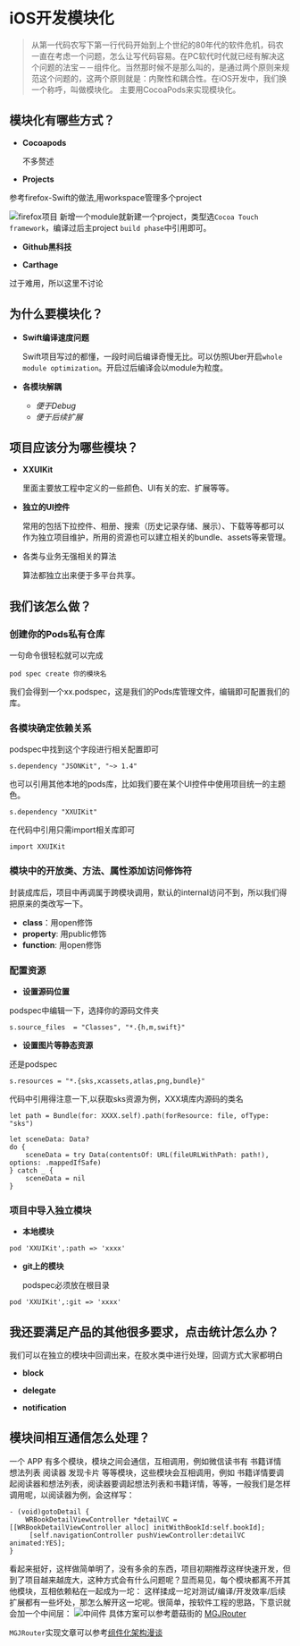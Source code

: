 # iOS开发模块化
> 从第一代码农写下第一行代码开始到上个世纪的80年代的软件危机，码农一直在考虑一个问题，怎么让写代码容易。在PC软代时代就已经有解决这个问题的法宝－－组件化。当然那时候不是那么叫的，是通过两个原则来规范这个问题的，这两个原则就是：内聚性和耦合性。在iOS开发中，我们换一个称呼，叫做模块化。
> 主要用CocoaPods来实现模块化。

## 模块化有哪些方式？
- **Cocoapods**

  不多赘述

- **Projects**

参考firefox-Swift的做法,用workspace管理多个project

![][image-1]
新增一个module就新建一个project，类型选`Cocoa Touch framework`，编译过后主project `build phase`中引用即可。

- **Github黑科技**



- **Carthage**

过于难用，所以这里不讨论

## 为什么要模块化？
- **Swift编译速度问题**

  Swift项目写过的都懂，一段时间后编译奇慢无比。可以仿照Uber开启`whole module optimization`。开启过后编译会以module为粒度。

- **各模块解耦**
  - *便于Debug*
  - *便于后续扩展*

## 项目应该分为哪些模块？
- **XXUIKit**

  里面主要放工程中定义的一些颜色、UI有关的宏、扩展等等。
- **独立的UI控件**

  常用的包括下拉控件、相册、搜索（历史记录存储、展示）、下载等等都可以作为独立项目维护，所用的资源也可以建立相关的bundle、assets等来管理。
- 各类与业务无强相关的算法

  算法都独立出来便于多平台共享。

## 我们该怎么做？

### 创建你的Pods私有仓库
  一句命令很轻松就可以完成
```
pod spec create 你的模块名
```
我们会得到一个xx.podspec，这是我们的Pods库管理文件，编辑即可配置我们的库。

### 各模块确定依赖关系
  podspec中找到这个字段进行相关配置即可
```
s.dependency "JSONKit", "~> 1.4"
```
也可以引用其他本地的pods库，比如我们要在某个UI控件中使用项目统一的主题色。
```
s.dependency "XXUIKit"
```
在代码中引用只需import相关库即可
```
import XXUIKit
```
### 模块中的开放类、方法、属性添加访问修饰符
封装成库后，项目中再调属于跨模块调用，默认的internal访问不到，所以我们得把原来的类改写一下。
- **class**：用open修饰
- **property**: 用public修饰
- **function**: 用open修饰

### 配置资源
- **设置源码位置**

podspec中编辑一下，选择你的源码文件夹
```
s.source_files  = "Classes", "*.{h,m,swift}"
```
- **设置图片等静态资源**

还是podspec
```
s.resources = "*.{sks,xcassets,atlas,png,bundle}"
```
代码中引用得注意一下,以获取sks资源为例，XXX填库内源码的类名
```
let path = Bundle(for: XXXX.self).path(forResource: file, ofType: "sks")
        
let sceneData: Data?
do {
    sceneData = try Data(contentsOf: URL(fileURLWithPath: path!), options: .mappedIfSafe)
} catch _ {
    sceneData = nil
}
```

### 项目中导入独立模块
- **本地模块**
```
pod 'XXUIKit',:path => 'xxxx'
```
- **git上的模块**

  podspec必须放在根目录
```
pod 'XXUIKit',:git => 'xxxx'
```
## 我还要满足产品的其他很多要求，点击统计怎么办？
我们可以在独立的模块中回调出来，在胶水类中进行处理，回调方式大家都明白
- **block**

- **delegate**

- **notification**

## 模块间相互通信怎么处理？

一个 APP 有多个模块，模块之间会通信，互相调用，例如微信读书有 书籍详情 想法列表 阅读器 发现卡片 等等模块，这些模块会互相调用，例如 书籍详情要调起阅读器和想法列表，阅读器要调起想法列表和书籍详情，等等，一般我们是怎样调用呢，以阅读器为例，会这样写：
```
- (void)gotoDetail {
    WRBookDetailViewController *detailVC = [[WRBookDetailViewController alloc] initWithBookId:self.bookId];
     [self.navigationController pushViewController:detailVC animated:YES];
}
```
看起来挺好，这样做简单明了，没有多余的东西，项目初期推荐这样快速开发，但到了项目越来越庞大，这种方式会有什么问题呢？显而易见，每个模块都离不开其他模块，互相依赖粘在一起成为一坨：
这样揉成一坨对测试/编译/开发效率/后续扩展都有一些坏处，那怎么解开这一坨呢。很简单，按软件工程的思路，下意识就会加一个中间层：
![][image-2]
具体方案可以参考蘑菇街的 [MGJRouter](https://github.com/meili/MGJRouter)

`MGJRouter`实现文章可以参考[组件化架构漫谈](https://juejin.im/entry/57ee1efe2e958a00554132bb)

[4]:	https://juejin.im/entry/57ee1efe2e958a00554132bb

[image-1]:	http://chuantu.biz/t6/58/1506058186x3728889954.png "firefox项目"
[image-2]:	http://blog.cnbang.net/wp-content/uploads/2016/03/component2-1024x597.png "中间件"